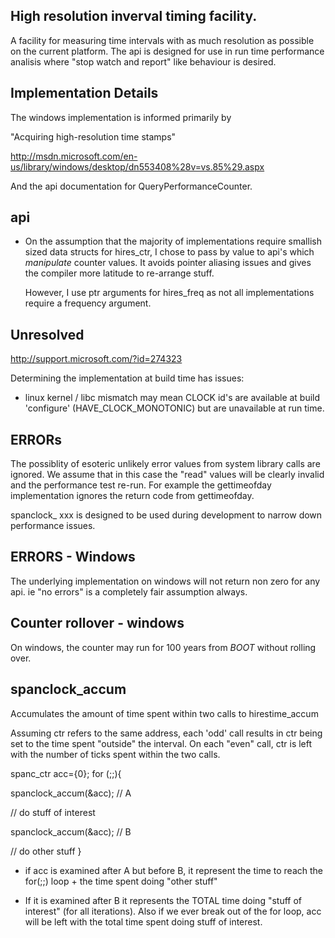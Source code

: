 
High resolution inverval timing facility.
-----------------------------------------

A facility for measuring time intervals with as much resolution as possible
on the current platform. The api is designed for use in run time
performance analisis where "stop watch and report" like behaviour is
desired.

Implementation Details
----------------------

The windows implementation is informed primarily by

"Acquiring high-resolution time stamps"

http://msdn.microsoft.com/en-us/library/windows/desktop/dn553408%28v=vs.85%29.aspx

And the api documentation for QueryPerformanceCounter.

api
---

* On the assumption that the majority of implementations require smallish sized
  data structs for hires_ctr, I chose to pass by value to api's which
  *manipulate* counter values. It avoids pointer aliasing issues and gives the
  compiler more latitude to re-arrange stuff.

  However, I use ptr arguments for hires_freq as not all implementations
  require a frequency argument.


Unresolved
----------

http://support.microsoft.com/?id=274323

Determining the implementation at build time has issues:

* linux kernel / libc mismatch may mean CLOCK id's are available at build
  'configure' (HAVE_CLOCK_MONOTONIC) but are unavailable at run time.

ERRORs
------

The possiblity of esoteric unlikely error values from system library calls are
ignored. We assume that in this case the "read" values will be clearly invalid
and the performance test re-run. For example the gettimeofday implementation
ignores the return code from gettimeofday.

spanclock_ xxx is designed to be used during development to narrow down
performance issues.

ERRORS - Windows
----------------

The underlying implementation on windows will not return non zero for any
api. ie "no errors" is a completely fair assumption always.

Counter rollover - windows
--------------------------

On windows, the counter may run for 100 years from *BOOT* without rolling over.


spanclock_accum
---------------

Accumulates the amount of time spent within two calls to hirestime_accum

Assuming ctr refers to the same address, each 'odd' call results in ctr
being set to the time spent "outside" the interval.  On each "even" call,
ctr is left with the number of ticks spent within the two calls.

spanc_ctr acc={0};
for (;;){

 spanclock_accum(&acc); // A
 
 // do stuff of interest

 spanclock_accum(&acc); // B

 // do other stuff
}

* if acc is examined after A but before B, it represent the time to reach the
  for(;;) loop + the time spent doing "other stuff"

* If it is examined after B it represents the TOTAL time doing
  "stuff of interest" (for all iterations). Also if we ever break out of the 
  for loop, acc will be left with the total time spent doing stuff of interest.




